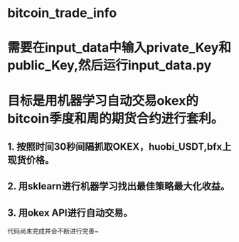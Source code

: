 # bitcoin_trade_info
# 需要在input_data中输入private_Key和public_Key,然后运行input_data.py
# 目标是用机器学习自动交易okex的bitcoin季度和周的期货合约进行套利。
## 1. 按照时间30秒间隔抓取OKEX，huobi_USDT,bfx上现货价格。
## 2. 用sklearn进行机器学习找出最佳策略最大化收益。
## 3. 用okex API进行自动交易。

代码尚未完成并会不断进行完善~

